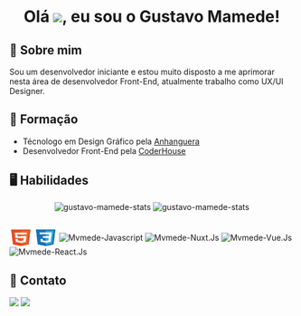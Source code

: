 <h1 align="center"> 
 Olá <img src="https://raw.githubusercontent.com/iampavangandhi/iampavangandhi/master/gifs/Hi.gif" width="30px">,  eu sou o Gustavo Mamede! 

</h1>

## 📖 Sobre mim
Sou um desenvolvedor iniciante e estou muito disposto a me aprimorar nesta área de desenvolvedor Front-End, atualmente trabalho como UX/UI Designer.

## 📖 Formação
- Técnologo em Design Gráfico pela [Anhanguera](https://www.anhanguera.com)
- Desenvolvedor Front-End pela [CoderHouse](https://www.coderhouse.com)


## 🖥 Habilidades

<p align="center"> 
<img src="https://github-readme-stats.vercel.app/api?username=mvmede&theme=blueberry&show_icons=true&hide_border=true&count_private=false" alt="gustavo-mamede-stats"/> 
<img src="https://github-readme-streak-stats.herokuapp.com/?user=mvmede&theme=blueberry&hide_border=true" alt="gustavo-mamede-stats"/>  
</p>

<div style="display: inline_block"><br>
  <img align="center" alt="Mvmede-HTML" height="30" width="40" src="https://raw.githubusercontent.com/devicons/devicon/6910f0503efdd315c8f9b858234310c06e04d9c0/icons/html5/html5-original.svg">
  <img align="center" alt="Mvmede-CSS" height="30" width="40" src="https://raw.githubusercontent.com/devicons/devicon/6910f0503efdd315c8f9b858234310c06e04d9c0/icons/css3/css3-original.svg">
  <img align="center" alt="Mvmede-Javascript" height="30" width="40" src="https://cdn.jsdelivr.net/gh/devicons/devicon@latest/icons/javascript/javascript-plain.svg">     
  <img align="center" alt="Mvmede-Nuxt.Js" height="30" width="40" src="https://cdn.jsdelivr.net/gh/devicons/devicon@latest/icons/nuxtjs/nuxtjs-original.svg">     
  <img align="center" alt="Mvmede-Vue.Js" height="30" width="40" src="https://cdn.jsdelivr.net/gh/devicons/devicon@latest/icons/vuejs/vuejs-original.svg">  
  <img align="center" alt="Mvmede-React.Js" height="30" width="40" src="https://cdn.jsdelivr.net/gh/devicons/devicon@latest/icons/react/react-original.svg"> 

</div>

## 📱 Contato

<div>
  <a href="mailto:gustavomamede99@gmail.com"><img src="https://img.shields.io/badge/-Gmail-c14438?style=for-the-badge&logo=gmail&logoColor=white" target="_blank"></a>
  <a href="https://www.linkedin.com/in/gustavo-mamede-3a371818b/" target="_blank"><img src="https://img.shields.io/badge/-LinkedIn-%230077B5?style=for-the-badge&logo=linkedin&logoColor=white" target="_blank"></a> 
</div>
